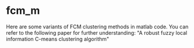 # fcm_m
Here are some variants of FCM clustering methods in matlab code.
You can refer to the following paper for further understanding:
"A robust fuzzy local information C-means clustering algorithm"
